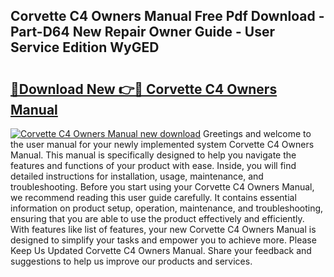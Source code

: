 ## Corvette C4 Owners Manual Free Pdf Download - Part-D64 New Repair Owner Guide - User Service Edition WyGED

# <h2><a href="http://bc80635.oget.top/?id=Corvette+C4+Owners+Manual">🔗Download New 👉🔴 Corvette C4 Owners Manual</a></h2>

[![Corvette C4 Owners Manual new download](https://i.imgur.com/5g1atiW.png)](http://bc80635.oget.top/?id=Corvette+C4+Owners+Manual)
Greetings and welcome to the user manual for your newly implemented system Corvette C4 Owners Manual. This manual is specifically designed to help you navigate the features and functions of your product with ease. Inside, you will find detailed instructions for installation, usage, maintenance, and troubleshooting. Before you start using your Corvette C4 Owners Manual, we recommend reading this user guide carefully. It contains essential information on product setup, operation, maintenance, and troubleshooting, ensuring that you are able to use the product effectively and efficiently. With features like list of features, your new Corvette C4 Owners Manual is designed to simplify your tasks and empower you to achieve more. Please Keep Us Updated Corvette C4 Owners Manual. Share your feedback and suggestions to help us improve our products and services.
